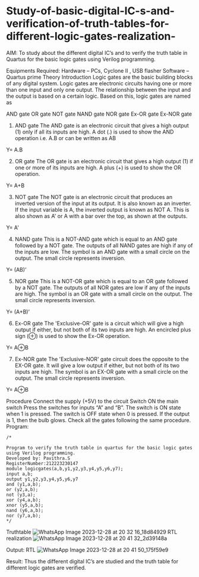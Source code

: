 # Study-of-basic-digital-IC-s-and-verification-of-truth-tables-for-different-logic-gates-realization-
 AIM:
To study about the different digital IC’s and to verify the truth table in Quartus for the basic logic gates using Verilog programming.

Equipments Required:
Hardware – PCs, Cyclone II , USB flasher
Software – Quartus prime
Theory
Introduction
Logic gates are the basic building blocks of any digital system. Logic gates are electronic circuits having one or more than one input and only one output. The relationship between the input and the output is based on a certain logic. Based on this, logic gates are named as

AND gate
OR gate
NOT gate
NAND gate
NOR gate
Ex-OR gate
Ex-NOR gate
1) AND gate
The AND gate is an electronic circuit that gives a high output (1) only if all its inputs are high. A dot (.) is used to show the AND operation i.e. A.B or can be written as AB

Y= A.B

2) OR gate
The OR gate is an electronic circuit that gives a high output (1) if one or more of its inputs are high. A plus (+) is used to show the OR operation.

Y= A+B

3) NOT gate
The NOT gate is an electronic circuit that produces an inverted version of the input at its output. It is also known as an inverter. If the input variable is A, the inverted output is known as NOT A. This is also shown as A' or A with a bar over the top, as shown at the outputs.

Y= A'

4) NAND gate
This is a NOT-AND gate which is equal to an AND gate followed by a NOT gate. The outputs of all NAND gates are high if any of the inputs are low. The symbol is an AND gate with a small circle on the output. The small circle represents inversion.

Y= (AB)’

5) NOR gate
This is a NOT-OR gate which is equal to an OR gate followed by a NOT gate. The outputs of all NOR gates are low if any of the inputs are high. The symbol is an OR gate with a small circle on the output. The small circle represents inversion.

Y= (A+B)’

6) Ex-OR gate
The 'Exclusive-OR' gate is a circuit which will give a high output if either, but not both of its two inputs are high. An encircled plus sign (⊕) is used to show the Ex-OR operation.

Y= A⊕B

7) Ex-NOR gate
The 'Exclusive-NOR' gate circuit does the opposite to the EX-OR gate. It will give a low output if either, but not both of its two inputs are high. The symbol is an EX-OR gate with a small circle on the output. The small circle represents inversion.

Y= A⊕B

Procedure
Connect the supply (+5V) to the circuit
Switch ON the main switch
Press the switches for inputs “A” and “B”. The switch is ON state when 1 is pressed. The switch is OFF state when 0 is pressed.
If the output is 1, then the bulb glows.
Check all the gates following the same procedure.
Program:
```
/*

Program to verify the truth table in quartus for the basic logic gates using Verilog programming.
Developed by: Pavithra.S
RegisterNumber:212223230147
module logicgates(a,b,y1,y2,y3,y4,y5,y6,y7);
input a,b;
output y1,y2,y3,y4,y5,y6,y7
and (y1,a,b);
or (y2,a,b);
not (y3,a);
xor (y4,a,b);
xnor (y5,a,b);
nand (y6,a,b);
nor (y7,a,b);
*/
```
Truthtable
![WhatsApp Image 2023-12-28 at 20 32 16_18d84929](https://github.com/pavithraselvaraj30/Study-of-basic-digital-IC-s-and-verification-of-truth-tables-for-different-logic-gates-realization-/assets/149366880/a18ab676-74f0-402a-970c-d8fec2f201e4)
RTL realization
![WhatsApp Image 2023-12-28 at 20 41 32_2d39148a](https://github.com/pavithraselvaraj30/Study-of-basic-digital-IC-s-and-verification-of-truth-tables-for-different-logic-gates-realization-/assets/149366880/2c5fcf60-44b1-4e48-9b57-d1bd4ada8061)

Output:
RTL
![WhatsApp Image 2023-12-28 at 20 41 50_175f59e9](https://github.com/pavithraselvaraj30/Study-of-basic-digital-IC-s-and-verification-of-truth-tables-for-different-logic-gates-realization-/assets/149366880/e531dc51-75ec-4f99-a58e-9f3633e29eda)

Result:
Thus the different digital IC’s are studied and the truth table for different logic gates are verified.

